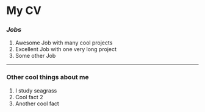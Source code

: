 My CV
================

### *Jobs*

1.  Awesome Job with many cool projects
2.  Excellent Job with one very long project
3.  Some other Job

------------------------------------------------------------------------

### Other cool things about me

1.  I study seagrass
2.  Cool fact 2
3.  Another cool fact
